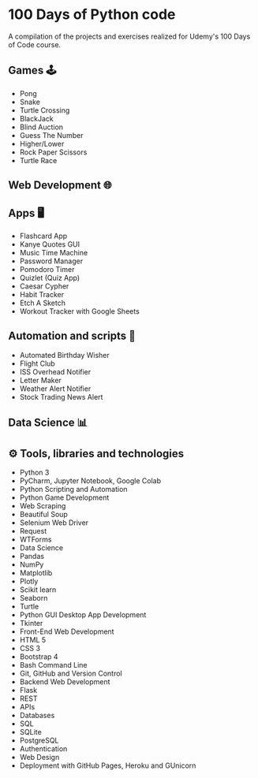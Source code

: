 # 100 Days of Python code
A compilation of the projects and exercises realized for Udemy's 100 Days of Code course. 

## Games 🕹️
- Pong
- Snake
- Turtle Crossing
- BlackJack
- Blind Auction
- Guess The Number
- Higher/Lower
- Rock Paper Scissors
- Turtle Race


## Web Development 🌐

## Apps 🖥️
- Flashcard App
- Kanye Quotes GUI
- Music Time Machine
- Password Manager
- Pomodoro Timer
- Quizlet (Quiz App)
- Caesar Cypher
- Habit Tracker
- Etch A Sketch
- Workout Tracker with Google Sheets


## Automation and scripts 🤖
- Automated Birthday Wisher
- Flight Club
- ISS Overhead Notifier
- Letter Maker
- Weather Alert Notifier 
- Stock Trading News Alert


## Data Science 📊

## ⚙ Tools, libraries and technologies
- Python 3
- PyCharm, Jupyter Notebook, Google Colab
- Python Scripting and Automation
- Python Game Development
- Web Scraping
- Beautiful Soup
- Selenium Web Driver
- Request
- WTForms
- Data Science
- Pandas
- NumPy
- Matplotlib
- Plotly
- Scikit learn
- Seaborn
- Turtle
- Python GUI Desktop App Development
- Tkinter
- Front-End Web Development
- HTML 5
- CSS 3
- Bootstrap 4
- Bash Command Line
- Git, GitHub and Version Control
- Backend Web Development
- Flask
- REST
- APIs
- Databases
- SQL
- SQLite
- PostgreSQL
- Authentication
- Web Design
- Deployment with GitHub Pages, Heroku and GUnicorn

